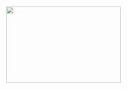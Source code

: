 
<h1>
    <h1 align="center">
    <img src="https://d2908q01vomqb2.cloudfront.net/d435a6cdd786300dff204ee7c2ef942d3e9034e2/2021/10/25/darede_logo.png" height="200" width="300">
</h1>

